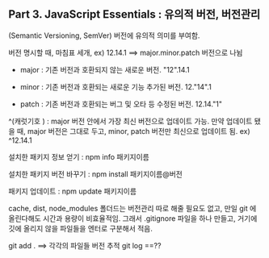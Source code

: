 

## Part 3. JavaScript Essentials : 유의적 버전, 버전관리

(Semantic Versioning, SemVer)
버전에 유의적 의미를 부여함.



버전 명시할 때, 마침표 세개,
ex) 12.14.1 ==> major.minor.patch 버전으로 나뉨



- major : 기존 버전과 호환되지 않는 새로운 버전.
  "12".14.1

  

- minor : 기존 버전과 호환되는 새로운 기능 추가된 버전.
  12."14".1

  

- patch : 기존 버전과 호환되는 버그 및 오타 등 수정된 버전.
  12.14."1"





^(캐럿기호 ) : major 버전 안에서 가장 최신 버전으로 업데이트 가능. 만약 업데이트 됐을 때, major 버전은 그대로 두고, minor, patch 버전만 최신으로 업데이트 됨.
ex) ^12.14.1





설치한 패키지 정보 얻기 : npm info 패키지이름


설치한 패키지 버전 바꾸기 : npm install 패키지이름@버전

패키지 업데이트 : npm update 패키지이름





cache, dist, node_modules 폴더드는 버전관리 따로 해줄 필요도 없고, 만일 git 에 올린다해도 시간과 용량이 비효율적임.
그래서
.gitignore 파일을 하나 만들고,
거기에 깃에 올리지 않을 파일들을
엔터로 구분해서 적음.

git add . ==> 각각의 파일들 버전 추적
git log ==??

